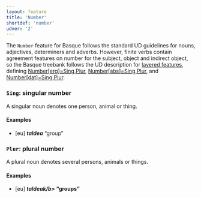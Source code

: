 ```yaml
---
layout: feature
title: 'Number'
shortdef: 'number'
udver: '2'
---
```


The `Number` feature for Basque follows the standard UD guidelines for nouns, adjectives,
determiners and adverbs. However, finite verbs contain agreement features on number for the
subject, object and indirect object, so the Basque treebank follows the UD description for
[layered features](/u/overview/feat-layers.html), defining
[Number[erg]=Sing,Plur](/u/feat/Number-erg.html),
[Number[abs]=Sing,Plur](/u/feat/Number-abs.html), and
[Number[dat]=Sing,Plur](/u/feat/Number-dat.html).

### <a name="Sing">`Sing`</a>: singular number

A singular noun denotes one person, animal or thing.

#### Examples

* [eu] _<b>taldea</b>_ “group”

### <a name="Plur">`Plur`</a>: plural number

A plural noun denotes several persons, animals or things.

#### Examples

* [eu] _<b>taldeak/b>_ “groups”

<!-- Interlanguage links updated Út 9. května 2023, 20:03:41 CEST -->
